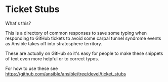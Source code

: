 Ticket Stubs
============

What's this?

This is a directory of common responses to save some typing when responding to GitHub tickets to avoid
some carpal tunnel syndrome events as Ansible takes off into stratosphere territory.

These are actually on GitHub so it's easy for people to make these snippets of text even more helpful
or to correct typos.

For how to use these see https://github.com/ansible/ansible/tree/devel/ticket_stubs

